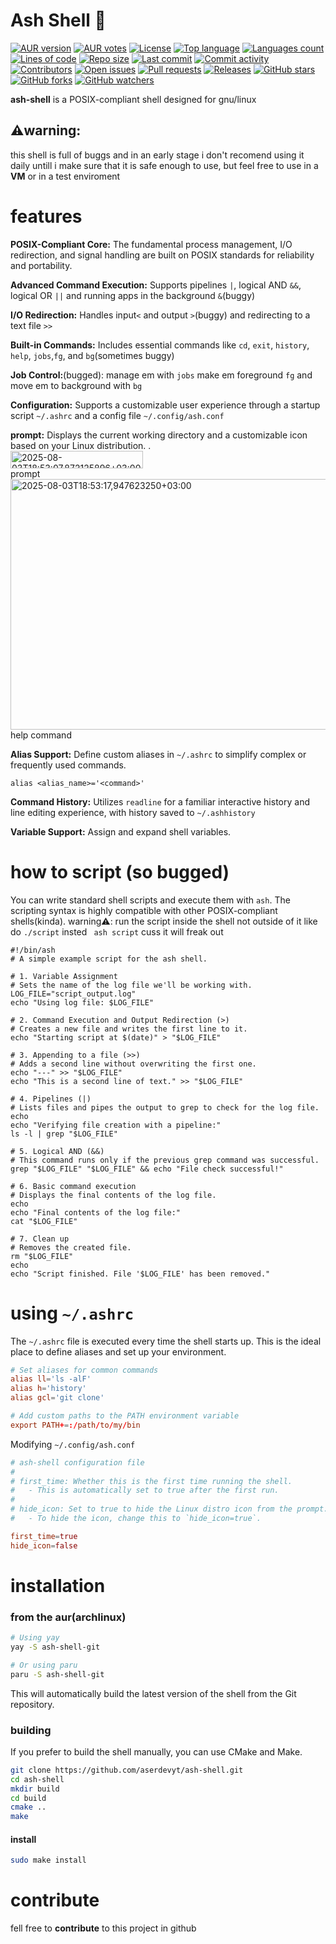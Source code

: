 # Ash Shell 🐚
[![AUR version](https://img.shields.io/aur/version/ash-shell-git)](https://aur.archlinux.org/packages/ash-shell-git)
[![AUR votes](https://img.shields.io/aur/votes/ash-shell-git)](https://aur.archlinux.org/packages/ash-shell-git)
[![License](https://img.shields.io/github/license/aserdevyt/ash-shell)](https://github.com/aserdevyt/ash-shell/blob/main/LICENSE)
[![Top language](https://img.shields.io/github/languages/top/aserdevyt/ash-shell)](https://github.com/aserdevyt/ash-shell)
[![Languages count](https://img.shields.io/github/languages/count/aserdevyt/ash-shell)](https://github.com/aserdevyt/ash-shell)
[![Lines of code](https://img.shields.io/tokei/lines/github/aserdevyt/ash-shell)](https://github.com/aserdevyt/ash-shell)
[![Repo size](https://img.shields.io/github/repo-size/aserdevyt/ash-shell)](https://github.com/aserdevyt/ash-shell)
[![Last commit](https://img.shields.io/github/last-commit/aserdevyt/ash-shell)](https://github.com/aserdevyt/ash-shell/commits/main)
[![Commit activity](https://img.shields.io/github/commit-activity/m/aserdevyt/ash-shell)](https://github.com/aserdevyt/ash-shell/commits/main)
[![Contributors](https://img.shields.io/github/contributors/aserdevyt/ash-shell)](https://github.com/aserdevyt/ash-shell/graphs/contributors)
[![Open issues](https://img.shields.io/github/issues/aserdevyt/ash-shell)](https://github.com/aserdevyt/ash-shell/issues)
[![Pull requests](https://img.shields.io/github/issues-pr/aserdevyt/ash-shell)](https://github.com/aserdevyt/ash-shell/pulls)
[![Releases](https://img.shields.io/github/v/release/aserdevyt/ash-shell?include_prereleases)](https://github.com/aserdevyt/ash-shell/releases)
[![GitHub stars](https://img.shields.io/github/stars/aserdevyt/ash-shell?style=social)](https://github.com/aserdevyt/ash-shell/stargazers)
[![GitHub forks](https://img.shields.io/github/forks/aserdevyt/ash-shell?style=social)](https://github.com/aserdevyt/ash-shell/network/members)
[![GitHub watchers](https://img.shields.io/github/watchers/aserdevyt/ash-shell?style=social)](https://github.com/aserdevyt/ash-shell/watchers)


__ash-shell__ is a POSIX-compliant shell designed for gnu/linux 

## ⚠️warning:
this shell is full of buggs and in an early stage i don't recomend using it daily untill i make sure that it is safe enough to use, but feel free to use in a __VM__ or in a test enviroment

# features 
__POSIX-Compliant Core:__  The fundamental process management, I/O redirection, and signal handling are built on POSIX standards for reliability and portability.

__Advanced Command Execution:__ Supports pipelines ```|```, logical AND ```&&```, logical OR ```||``` and running apps in the background ```&```(buggy) 

__I/O Redirection:__ Handles input```<``` and output ```>```(buggy) and redirecting to a text file ```>>```

__Built-in Commands:__  Includes essential commands like ```cd```, ```exit```, ```history```, ```help```, ```jobs```,```fg```, and ```bg```(sometimes buggy)

__Job Control:__(bugged): manage em with ```jobs``` make em foreground ```fg``` and move em to background with ```bg```

__Configuration:__ Supports a customizable user experience through a startup script ```~/.ashrc``` and a config file ```~/.config/ash.conf``` 

__prompt:__  Displays the current working directory and a customizable icon based on your Linux distribution.
.
<br>
<img width="212" height="28" alt="2025-08-03T18:53:07,872125896+03:00" src="https://github.com/user-attachments/assets/a34fc61d-536f-488a-be9c-f7cd4cc4e6b6" />
<br>
prompt
<br>
<img width="1140" height="401" alt="2025-08-03T18:53:17,947623250+03:00" src="https://github.com/user-attachments/assets/550df21f-a69f-4809-b01e-cb2156e4a921" />
<br>
help command
<br>

__Alias Support:__ Define custom aliases in ```~/.ashrc``` to simplify complex or frequently used commands.

```ash
alias <alias_name>='<command>'
```

__Command History:__ Utilizes ```readline``` for a familiar interactive history and line editing experience, with history saved to ```~/.ashhistory``` 

__Variable Support:__ Assign and expand shell variables.

# how to script (so bugged)
You can write standard shell scripts and execute them with ```ash```. The scripting syntax is highly compatible with other POSIX-compliant shells(kinda). warning⚠️: run the script inside the shell not outside of it like do ```./script``` insted ``` ash script``` cuss it will freak out
```ash
#!/bin/ash
# A simple example script for the ash shell.

# 1. Variable Assignment
# Sets the name of the log file we'll be working with.
LOG_FILE="script_output.log"
echo "Using log file: $LOG_FILE"

# 2. Command Execution and Output Redirection (>)
# Creates a new file and writes the first line to it.
echo "Starting script at $(date)" > "$LOG_FILE"

# 3. Appending to a file (>>)
# Adds a second line without overwriting the first one.
echo "---" >> "$LOG_FILE"
echo "This is a second line of text." >> "$LOG_FILE"

# 4. Pipelines (|)
# Lists files and pipes the output to grep to check for the log file.
echo
echo "Verifying file creation with a pipeline:"
ls -l | grep "$LOG_FILE"

# 5. Logical AND (&&)
# This command runs only if the previous grep command was successful.
grep "$LOG_FILE" "$LOG_FILE" && echo "File check successful!"

# 6. Basic command execution
# Displays the final contents of the log file.
echo
echo "Final contents of the log file:"
cat "$LOG_FILE"

# 7. Clean up
# Removes the created file.
rm "$LOG_FILE"
echo
echo "Script finished. File '$LOG_FILE' has been removed."
```

# using ```~/.ashrc```

The ```~/.ashrc``` file is executed every time the shell starts up. This is the ideal place to define aliases and set up your environment.

```conf
# Set aliases for common commands
alias ll='ls -alF'
alias h='history'
alias gcl='git clone'

# Add custom paths to the PATH environment variable
export PATH+=:/path/to/my/bin
```

Modifying ```~/.config/ash.conf```

```conf
# ash-shell configuration file
#
# first_time: Whether this is the first time running the shell.
#   - This is automatically set to true after the first run.
#
# hide_icon: Set to true to hide the Linux distro icon from the prompt.
#   - To hide the icon, change this to `hide_icon=true`.

first_time=true
hide_icon=false
```

# installation

### from the aur(archlinux)

```bash
# Using yay
yay -S ash-shell-git

# Or using paru
paru -S ash-shell-git
```
This will automatically build the latest version of the shell from the Git repository.

### building 

If you prefer to build the shell manually, you can use CMake and Make.

```bash
git clone https://github.com/aserdevyt/ash-shell.git
cd ash-shell
mkdir build
cd build
cmake ..
make
```
#### install
```bash
sudo make install
```
# contribute 

fell free to __contribute__ to this project in github

